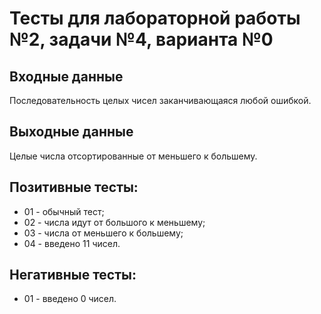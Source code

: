 # Тесты для лабораторной работы №2, задачи №4, варианта №0

## Входные данные
Последовательность целых чисел заканчивающаяся любой ошибкой.

## Выходные данные
Целые числа отсортированные от меньшего к большему.

## Позитивные тесты:
 - 01 - обычный тест;
 - 02 - числа идут от большого к меньшему;
 - 03 - числа от меньшего к большему;
 - 04 - введено 11 чисел.

## Негативные тесты:
 - 01 - введено 0 чисел.

 